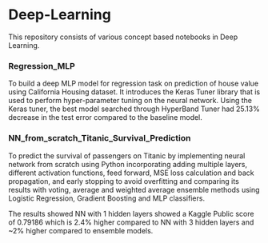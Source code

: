 # Deep-Learning

This repository consists of various concept based notebooks in Deep Learning. 

### Regression_MLP
To build a deep MLP model for regression task on prediction of house value using California Housing dataset. It introduces the Keras Tuner library
that is used to perform hyper-parameter tuning on the neural network. Using the Keras tuner, the best model searched through HyperBand Tuner had 25.13% decrease in the test error compared to the baseline model.

### NN_from_scratch_Titanic_Survival_Prediction

To predict the survival of passengers on Titanic by implementing neural network from scratch using Python incorporating adding multiple layers, different activation functions, feed forward, MSE loss calculation and back propagation, and early stopping to avoid overfitting and comparing its results with voting, average and weighted average ensemble methods using Logistic Regression, Gradient Boosting and MLP classifiers. 

The results showed NN with 1 hidden layers showed a Kaggle Public score of 0.79186 which is 2.4% higher compared to NN with 3 hidden layers and ~2% higher compared to ensemble models.
